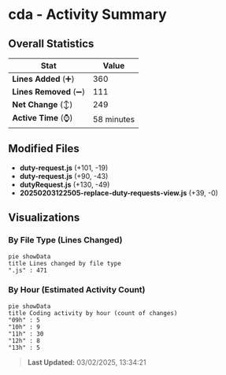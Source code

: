 # cda - Activity Summary 

## Overall Statistics

| Stat                   | Value                                                             |
| ---------------------- | ----------------------------------------------------------------- |
| **Lines Added** (➕)   | 360                                          |
| **Lines Removed** (➖) | 111                                        |
| **Net Change** (↕)    | 249                |
| **Active Time** (⌚)   | 58 minutes |


## Modified Files
- **duty-request.js** (+101, -19)
- **duty-request.js** (+90, -43)
- **dutyRequest.js** (+130, -49)
- **20250203122505-replace-duty-requests-view.js** (+39, -0)

## Visualizations

### By File Type (Lines Changed)

```mermaid
pie showData
title Lines changed by file type
".js" : 471
```

### By Hour (Estimated Activity Count)

```mermaid
pie showData
title Coding activity by hour (count of changes)
"09h" : 5
"10h" : 9
"11h" : 30
"12h" : 8
"13h" : 5
```


> **Last Updated:** 03/02/2025, 13:34:21